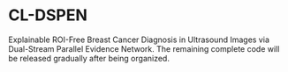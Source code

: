 # CL-DSPEN
Explainable ROI-Free Breast Cancer Diagnosis in Ultrasound Images via Dual-Stream Parallel Evidence Network.
The remaining complete code will be released gradually after being organized.

